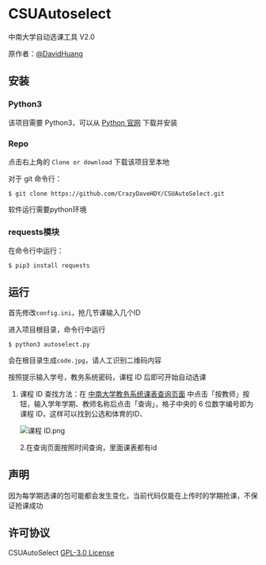# CSUAutoselect

中南大学自动选课工具 V2.0

原作者：[@DavidHuang](https://github.com/CrazyDaveHDY)

## 安装
### Python3
该项目需要 Python3，可以从 [Python 官网](https://www.python.org/) 下载并安装

### Repo
点击右上角的 `Clone or download` 下载该项目至本地

对于 git 命令行：
```console
$ git clone https://github.com/CrazyDaveHDY/CSUAutoSelect.git
```

软件运行需要python环境

### requests模块

在命令行中运行：
```console
$ pip3 install requests
```

## 运行

首先修改`config.ini`，抢几节课输入几个ID

进入项目根目录，命令行中运行
```console
$ python3 autoselect.py
```

会在根目录生成`code.jpg`，请人工识别二维码内容

按照提示输入学号，教务系统密码，课程 ID 后即可开始自动选课

1. 课程 ID 查找方法：在 [中南大学教务系统课表查询页面](http://csujwc.its.csu.edu.cn/jiaowu/pkgl/llsykb/llsykb_frm.jsp?isview=1) 中点击「按教师」按钮，输入学年学期、教师名称后点击「查询」，格子中央的 6 位数字编号即为课程 ID，这样可以找到公选和体育的ID、

   ![课程 ID.png](https://i.loli.net/2021/01/13/G7mN9BUzpaHRtkw.png)

   2.在查询页面按照时间查询，里面课表都有id

## 声明

因为每学期选课的包可能都会发生变化，当前代码仅能在上传时的学期抢课，不保证抢课成功

## 许可协议

CSUAutoSelect [GPL-3.0 License](https://github.com/CrazyDaveHDY/CSUAutoSelect/blob/master/LICENSE)
